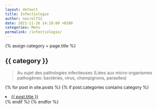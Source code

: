 ```yaml
---
layout: default
title: Infectiologie
author: nairolf32
date: 2021-11-26 14:19:00 +0100
categories: Menu
permalink: /infectiologie/
---
```


{% assign category = page.title %}

<h2>{{ category }}</h2>

> Au sujet des pathologies infectieuses (Liées aux micro-organismes pathogènes: bactéries, virus, champignons, parasites)

{% for post in site.posts %}
{% if post.categories contains category %}
<li> <a href="{{ post.url | relative_url }}">{{ post.title }}</a></li>
{% endif %}
{% endfor %}
